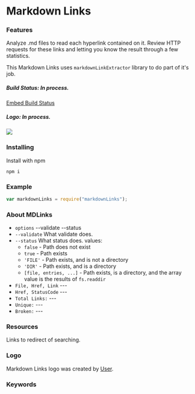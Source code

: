 # Markdown Links

### Features

Analyze .md files to read each hyperlink contained on it. 
Review HTTP requests for these links and letting you know the result through a few statistics.

This Markdown Links uses `markdownLinkExtractor` library to do part of it's job.

##### Build Status: In process.

[Embed Build Status](https://docs.travis-ci.com/user/status-images/#travis-ci-pages-show-the-default-branchs-result)

##### Logo: In process.
![](logo/.png)

### Installing

Install with npm

```
npm i   
```

### Example

```javascript
var markdownLinks = require("markdownLinks");
```

### About MDLinks

* `options` --validate --status
* `--validate` What validate does.
* `--status` What status does.
  values:
  * `false` - Path does not exist
  * `true` - Path exists
  * `'FILE'` - Path exists, and is not a directory
  * `'DIR'` - Path exists, and is a directory
  * `[file, entries, ...]` - Path exists, is a directory, and the
    array value is the results of `fs.readdir`
* `File, Href, Link` ---
* `Href, StatusCode` ---
* `Total Links:` ---
* `Unique:` ---
* `Broken:` ---

### Resources
Links to redirect of searching.

### Logo
Markdown Links logo was created by [User](pageofuser.com).

### Keywords


